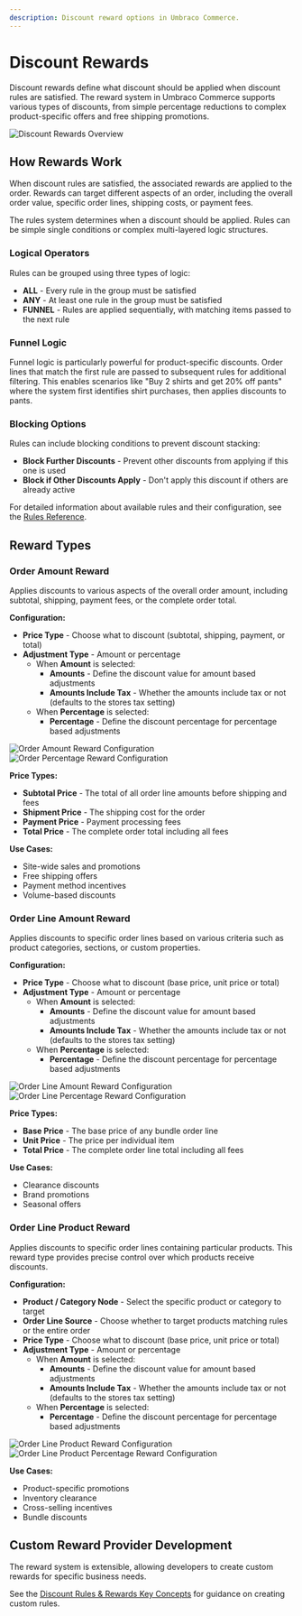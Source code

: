 ```yaml
---
description: Discount reward options in Umbraco Commerce.
---
```


# Discount Rewards

Discount rewards define what discount should be applied when discount rules are satisfied. The reward system in Umbraco Commerce supports various types of discounts, from simple percentage reductions to complex product-specific offers and free shipping promotions.

![Discount Rewards Overview](../../../media/discounts/discount-rewards-config.png)

## How Rewards Work

When discount rules are satisfied, the associated rewards are applied to the order. Rewards can target different aspects of an order, including the overall order value, specific order lines, shipping costs, or payment fees.

The rules system determines when a discount should be applied. Rules can be simple single conditions or complex multi-layered logic structures.

### Logical Operators
Rules can be grouped using three types of logic:
- **ALL** - Every rule in the group must be satisfied
- **ANY** - At least one rule in the group must be satisfied
- **FUNNEL** - Rules are applied sequentially, with matching items passed to the next rule

### Funnel Logic
Funnel logic is particularly powerful for product-specific discounts. Order lines that match the first rule are passed to subsequent rules for additional filtering. This enables scenarios like "Buy 2 shirts and get 20% off pants" where the system first identifies shirt purchases, then applies discounts to pants.

### Blocking Options
Rules can include blocking conditions to prevent discount stacking:
- **Block Further Discounts** - Prevent other discounts from applying if this one is used
- **Block if Other Discounts Apply** - Don't apply this discount if others are already active

For detailed information about available rules and their configuration, see the [Rules Reference](../rules/).

## Reward Types

### Order Amount Reward
Applies discounts to various aspects of the overall order amount, including subtotal, shipping, payment fees, or the complete order total.

**Configuration:**
- **Price Type** - Choose what to discount (subtotal, shipping, payment, or total)
- **Adjustment Type** - Amount or percentage
  - When **Amount** is selected:
    - **Amounts** - Define the discount value for amount based adjustments
    - **Amounts Include Tax** - Whether the amounts include tax or not (defaults to the stores tax setting)
  - When **Percentage** is selected:
    - **Percentage** - Define the discount percentage for percentage based adjustments

![Order Amount Reward Configuration](../../../media/discounts/order-amount-reward-config.png)
![Order Percentage Reward Configuration](../../../media/discounts/order-percentage-reward-config.png)

**Price Types:**
- **Subtotal Price** - The total of all order line amounts before shipping and fees
- **Shipment Price** - The shipping cost for the order
- **Payment Price** - Payment processing fees
- **Total Price** - The complete order total including all fees

**Use Cases:**
- Site-wide sales and promotions
- Free shipping offers
- Payment method incentives
- Volume-based discounts

### Order Line Amount Reward
Applies discounts to specific order lines based on various criteria such as product categories, sections, or custom properties.

**Configuration:**
- **Price Type** - Choose what to discount (base price, unit price or total)
- **Adjustment Type** - Amount or percentage
    - When **Amount** is selected:
        - **Amounts** - Define the discount value for amount based adjustments
        - **Amounts Include Tax** - Whether the amounts include tax or not (defaults to the stores tax setting)
    - When **Percentage** is selected:
        - **Percentage** - Define the discount percentage for percentage based adjustments

![Order Line Amount Reward Configuration](../../../media/discounts/order-line-amount-reward-config.png)
![Order Line Percentage Reward Configuration](../../../media/discounts/order-line-percentage-reward-config.png)

**Price Types:**
- **Base Price** - The base price of any bundle order line
- **Unit Price** - The price per individual item
- **Total Price** - The complete order line total including all fees

**Use Cases:**
- Clearance discounts
- Brand promotions
- Seasonal offers

### Order Line Product Reward
Applies discounts to specific order lines containing particular products. This reward type provides precise control over which products receive discounts.

**Configuration:**
- **Product / Category Node** - Select the specific product or category to target
- **Order Line Source** - Choose whether to target products matching rules or the entire order
- **Price Type** - Choose what to discount (base price, unit price or total)
- **Adjustment Type** - Amount or percentage
    - When **Amount** is selected:
        - **Amounts** - Define the discount value for amount based adjustments
        - **Amounts Include Tax** - Whether the amounts include tax or not (defaults to the stores tax setting)
    - When **Percentage** is selected:
        - **Percentage** - Define the discount percentage for percentage based adjustments

![Order Line Product Reward Configuration](../../../media/discounts/order-line-product-amount-reward-config.png)
![Order Line Product Percentage Reward Configuration](../../../media/discounts/order-line-product-percentage-reward-config.png)

**Use Cases:**
- Product-specific promotions
- Inventory clearance
- Cross-selling incentives
- Bundle discounts

## Custom Reward Provider Development

The reward system is extensible, allowing developers to create custom rewards for specific business needs.

See the [Discount Rules & Rewards Key Concepts](../../../key-concepts/discount-rules-and-rewards.md) for guidance on creating custom rules.
